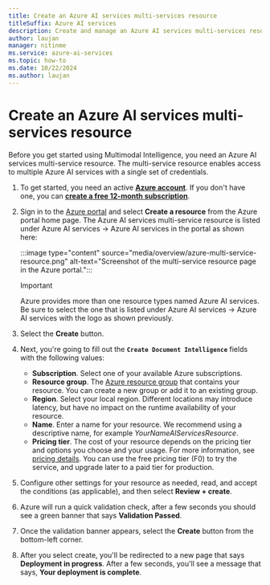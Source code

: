 ```yaml
---
title: Create an Azure AI services multi-services resource
titleSuffix: Azure AI services
description: Create and manage an Azure AI services multi-services resource for Multimodal Intelligence operations
author: laujan
manager: nitinme
ms.service: azure-ai-services
ms.topic: how-to
ms.date: 10/22/2024
ms.author: laujan
---
```


# Create an Azure AI services multi-services resource

Before you get started using Multimodal Intelligence, you need an Azure AI services multi-service resource. The multi-service resource enables access to multiple Azure AI services with a single set of credentials.

1. To get started, you need an active [**Azure account**](https://azure.microsoft.com/free/cognitive-services/). If you don't have one, you can [**create a free 12-month subscription**](https://azure.microsoft.com/free/).

1. Sign in to the [Azure portal](https://portal.azure.com) and select **Create a resource** from the Azure portal home page. The Azure AI services multi-service resource is listed under Azure AI services → Azure AI services in the portal as shown here:

    :::image type="content" source="media/overview/azure-multi-service-resource.png" alt-text="Screenshot of the multi-service resource page in the Azure portal.":::

    > [!IMPORTANT]
    > Azure provides more than one resource types named Azure AI services. Be sure to select the one that is listed under Azure AI services → Azure AI services with the logo as shown previously.

1. Select the **Create** button.

1. Next, you're going to fill out the **`Create Document Intelligence`** fields with the following values:

    * **Subscription**. Select one of your available Azure subscriptions.
    * **Resource group**. The [Azure resource group](/azure/cloud-adoption-framework/govern/resource-consistency/resource-access-management#what-is-an-azure-resource-group) that contains your resource. You can create a new group or add it to an existing group.
    * **Region**. Select your local region. Different locations may introduce latency, but have no impact on the runtime availability of your resource.
    * **Name**. Enter a name for your resource. We recommend using a descriptive name, for example *YourNameAIServicesResource*.
    * **Pricing tier**. The cost of your resource depends on the pricing tier and options you choose and your usage. For more information, see [pricing details](https://azure.microsoft.com/pricing/details/cognitive-services/). You can use the free pricing tier (F0) to try the service, and upgrade later to a paid tier for production.

1. Configure other settings for your resource as needed, read, and accept the conditions (as applicable), and then select **Review + create**.

1. Azure will run a quick validation check, after a few seconds you should see a green banner that says **Validation Passed**.

1. Once the validation banner appears, select the **Create** button from the bottom-left corner.

1. After you select create, you'll be redirected to a new page that says **Deployment in progress**. After a few seconds, you'll see a message that says, **Your deployment is complete**.


